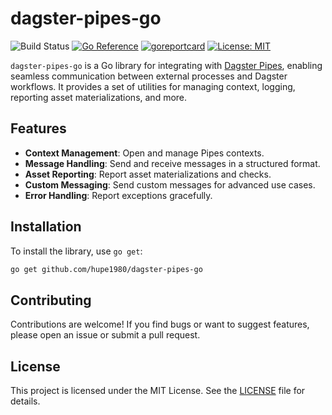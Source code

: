 # dagster-pipes-go
![Build Status](https://github.com/hupe1980/dagster-pipes-go/workflows/build/badge.svg) 
[![Go Reference](https://pkg.go.dev/badge/github.com/hupe1980/dagster-pipes-go.svg)](https://pkg.go.dev/github.com/hupe1980/dagster-pipes-go)
[![goreportcard](https://goreportcard.com/badge/github.com/hupe1980/dagster-pipes-go)](https://goreportcard.com/report/github.com/hupe1980/dagster-pipes-go)
[![License: MIT](https://img.shields.io/badge/License-MIT-yellow.svg)](https://opensource.org/licenses/MIT)

`dagster-pipes-go` is a Go library for integrating with [Dagster Pipes](https://docs.dagster.io/concepts/pipes), enabling seamless communication between external processes and Dagster workflows. It provides a set of utilities for managing context, logging, reporting asset materializations, and more.

## Features

- **Context Management**: Open and manage Pipes contexts.
- **Message Handling**: Send and receive messages in a structured format.
- **Asset Reporting**: Report asset materializations and checks.
- **Custom Messaging**: Send custom messages for advanced use cases.
- **Error Handling**: Report exceptions gracefully.

## Installation

To install the library, use `go get`:

```sh
go get github.com/hupe1980/dagster-pipes-go
```

## Contributing
Contributions are welcome! If you find bugs or want to suggest features, please open an issue or submit a pull request.

## License
This project is licensed under the MIT License. See the [LICENSE](./LICENSE) file for details.